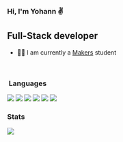 ### Hi, I'm Yohann ✌️
## Full-Stack developer

- 👨‍💻 I am currently a <a href="https://makers.tech/">Makers</a> student
<br>
<h3> Languages</h3>

![](https://img.shields.io/badge/Code-Ruby-informational?style=flat&logo=ruby&logoColor=white&color=2bbc8a)
![](https://img.shields.io/badge/Code-Html5-informational?style=flat&logo=html5&logoColor=white&color=2bbc8a)
![](https://img.shields.io/badge/Code-Css3-informational?style=flat&logo=css3&logoColor=white&color=2bbc8a)
![](https://img.shields.io/badge/Code-Postgresql-informational?style=flat&logo=postgresql&logoColor=white&color=2bbc8a)
![](https://img.shields.io/badge/Tool-Git-informational?style=flat&logo=git&logoColor=white&color=2bbc8a)
![](https://img.shields.io/badge/Tool-Sinatra-informational?style=flat&logo=sinatra&logoColor=white&color=2bbc8a)

<h3>Stats</h3>

<img src="https://github-readme-stats.vercel.app/api?username=YohannTisserand&theme=gotham&show_icons=true" />
